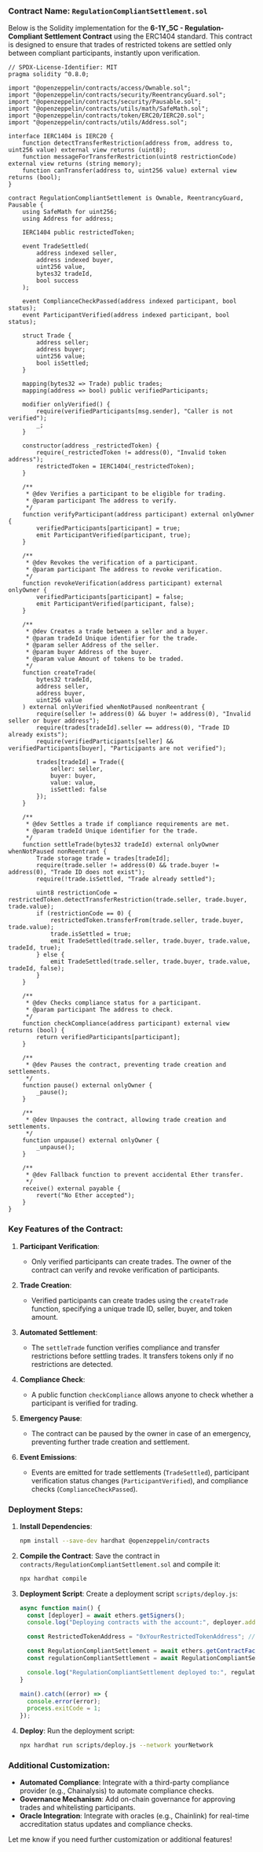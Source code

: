 ### Contract Name: `RegulationCompliantSettlement.sol`

Below is the Solidity implementation for the **6-1Y_5C - Regulation-Compliant Settlement Contract** using the ERC1404 standard. This contract is designed to ensure that trades of restricted tokens are settled only between compliant participants, instantly upon verification.

```solidity
// SPDX-License-Identifier: MIT
pragma solidity ^0.8.0;

import "@openzeppelin/contracts/access/Ownable.sol";
import "@openzeppelin/contracts/security/ReentrancyGuard.sol";
import "@openzeppelin/contracts/security/Pausable.sol";
import "@openzeppelin/contracts/utils/math/SafeMath.sol";
import "@openzeppelin/contracts/token/ERC20/IERC20.sol";
import "@openzeppelin/contracts/utils/Address.sol";

interface IERC1404 is IERC20 {
    function detectTransferRestriction(address from, address to, uint256 value) external view returns (uint8);
    function messageForTransferRestriction(uint8 restrictionCode) external view returns (string memory);
    function canTransfer(address to, uint256 value) external view returns (bool);
}

contract RegulationCompliantSettlement is Ownable, ReentrancyGuard, Pausable {
    using SafeMath for uint256;
    using Address for address;

    IERC1404 public restrictedToken;

    event TradeSettled(
        address indexed seller,
        address indexed buyer,
        uint256 value,
        bytes32 tradeId,
        bool success
    );

    event ComplianceCheckPassed(address indexed participant, bool status);
    event ParticipantVerified(address indexed participant, bool status);

    struct Trade {
        address seller;
        address buyer;
        uint256 value;
        bool isSettled;
    }

    mapping(bytes32 => Trade) public trades;
    mapping(address => bool) public verifiedParticipants;

    modifier onlyVerified() {
        require(verifiedParticipants[msg.sender], "Caller is not verified");
        _;
    }

    constructor(address _restrictedToken) {
        require(_restrictedToken != address(0), "Invalid token address");
        restrictedToken = IERC1404(_restrictedToken);
    }

    /**
     * @dev Verifies a participant to be eligible for trading.
     * @param participant The address to verify.
     */
    function verifyParticipant(address participant) external onlyOwner {
        verifiedParticipants[participant] = true;
        emit ParticipantVerified(participant, true);
    }

    /**
     * @dev Revokes the verification of a participant.
     * @param participant The address to revoke verification.
     */
    function revokeVerification(address participant) external onlyOwner {
        verifiedParticipants[participant] = false;
        emit ParticipantVerified(participant, false);
    }

    /**
     * @dev Creates a trade between a seller and a buyer.
     * @param tradeId Unique identifier for the trade.
     * @param seller Address of the seller.
     * @param buyer Address of the buyer.
     * @param value Amount of tokens to be traded.
     */
    function createTrade(
        bytes32 tradeId,
        address seller,
        address buyer,
        uint256 value
    ) external onlyVerified whenNotPaused nonReentrant {
        require(seller != address(0) && buyer != address(0), "Invalid seller or buyer address");
        require(trades[tradeId].seller == address(0), "Trade ID already exists");
        require(verifiedParticipants[seller] && verifiedParticipants[buyer], "Participants are not verified");

        trades[tradeId] = Trade({
            seller: seller,
            buyer: buyer,
            value: value,
            isSettled: false
        });
    }

    /**
     * @dev Settles a trade if compliance requirements are met.
     * @param tradeId Unique identifier for the trade.
     */
    function settleTrade(bytes32 tradeId) external onlyOwner whenNotPaused nonReentrant {
        Trade storage trade = trades[tradeId];
        require(trade.seller != address(0) && trade.buyer != address(0), "Trade ID does not exist");
        require(!trade.isSettled, "Trade already settled");

        uint8 restrictionCode = restrictedToken.detectTransferRestriction(trade.seller, trade.buyer, trade.value);
        if (restrictionCode == 0) {
            restrictedToken.transferFrom(trade.seller, trade.buyer, trade.value);
            trade.isSettled = true;
            emit TradeSettled(trade.seller, trade.buyer, trade.value, tradeId, true);
        } else {
            emit TradeSettled(trade.seller, trade.buyer, trade.value, tradeId, false);
        }
    }

    /**
     * @dev Checks compliance status for a participant.
     * @param participant The address to check.
     */
    function checkCompliance(address participant) external view returns (bool) {
        return verifiedParticipants[participant];
    }

    /**
     * @dev Pauses the contract, preventing trade creation and settlements.
     */
    function pause() external onlyOwner {
        _pause();
    }

    /**
     * @dev Unpauses the contract, allowing trade creation and settlements.
     */
    function unpause() external onlyOwner {
        _unpause();
    }

    /**
     * @dev Fallback function to prevent accidental Ether transfer.
     */
    receive() external payable {
        revert("No Ether accepted");
    }
}
```

### Key Features of the Contract:

1. **Participant Verification**:
   - Only verified participants can create trades. The owner of the contract can verify and revoke verification of participants.

2. **Trade Creation**:
   - Verified participants can create trades using the `createTrade` function, specifying a unique trade ID, seller, buyer, and token amount.

3. **Automated Settlement**:
   - The `settleTrade` function verifies compliance and transfer restrictions before settling trades. It transfers tokens only if no restrictions are detected.

4. **Compliance Check**:
   - A public function `checkCompliance` allows anyone to check whether a participant is verified for trading.

5. **Emergency Pause**:
   - The contract can be paused by the owner in case of an emergency, preventing further trade creation and settlement.

6. **Event Emissions**:
   - Events are emitted for trade settlements (`TradeSettled`), participant verification status changes (`ParticipantVerified`), and compliance checks (`ComplianceCheckPassed`).

### Deployment Steps:

1. **Install Dependencies**:
   ```bash
   npm install --save-dev hardhat @openzeppelin/contracts
   ```

2. **Compile the Contract**:
   Save the contract in `contracts/RegulationCompliantSettlement.sol` and compile it:
   ```bash
   npx hardhat compile
   ```

3. **Deployment Script**:
   Create a deployment script `scripts/deploy.js`:
   ```javascript
   async function main() {
     const [deployer] = await ethers.getSigners();
     console.log("Deploying contracts with the account:", deployer.address);

     const RestrictedTokenAddress = "0xYourRestrictedTokenAddress"; // Replace with your ERC1404 token address

     const RegulationCompliantSettlement = await ethers.getContractFactory("RegulationCompliantSettlement");
     const regulationCompliantSettlement = await RegulationCompliantSettlement.deploy(RestrictedTokenAddress);

     console.log("RegulationCompliantSettlement deployed to:", regulationCompliantSettlement.address);
   }

   main().catch((error) => {
     console.error(error);
     process.exitCode = 1;
   });
   ```

4. **Deploy**:
   Run the deployment script:
   ```bash
   npx hardhat run scripts/deploy.js --network yourNetwork
   ```

### Additional Customization:

- **Automated Compliance**: Integrate with a third-party compliance provider (e.g., Chainalysis) to automate compliance checks.
- **Governance Mechanism**: Add on-chain governance for approving trades and whitelisting participants.
- **Oracle Integration**: Integrate with oracles (e.g., Chainlink) for real-time accreditation status updates and compliance checks.

Let me know if you need further customization or additional features!
